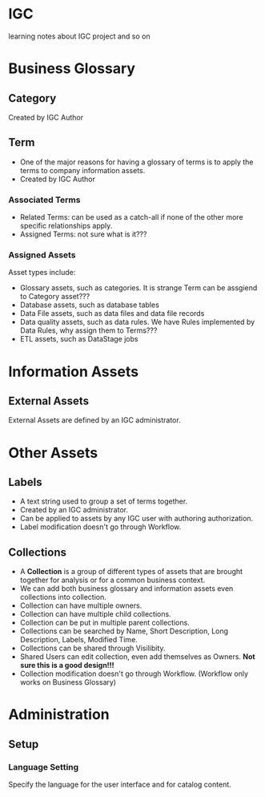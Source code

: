# IGC
learning notes about IGC project and so on

# Business Glossary

## Category
Created by IGC Author

## Term
* One of the major reasons for having a glossary of terms is to apply the terms to company information assets. 
* Created by IGC Author

### Associated Terms
* Related Terms: can be used as a catch-all if none of the other more specific relationships apply. 
* Assigned Terms: not sure what is it???  

### Assigned Assets
Asset types include:
* Glossary assets, such as categories. It is strange Term can be assgiend to Category asset???
* Database assets, such as database tables
* Data File assets, such as data files and data file records
* Data quality assets, such as data rules. We have Rules implemented by Data Rules, why assign them to Terms???
* ETL assets, such as DataStage jobs  

# Information Assets

## External Assets
External Assets are defined by an IGC administrator. 

# Other Assets
## Labels
* A text string used to group a set of terms together. 
* Created by an IGC administrator. 
* Can be applied to assets by any IGC user with authoring authorization. 
* Label modification doesn't go through Workflow. 

## Collections
* A **Collection** is a group of different types of assets that are brought together for analysis or for a common business context. 
* We can add both business glossary and information assets even collections into collection. 
* Collection can have multiple owners. 
* Collection can have multiple child collections. 
* Collection can be put in multiple parent collections. 
* Collections can be searched by Name, Short Description, Long Description, Labels, Modified Time. 
* Collections can be shared through Visilibity. 
* Shared Users can edit collection, even add themselves as Owners. **Not sure this is a good design!!!**
* Collection modification doesn't go through Workflow. (Workflow only works on Business Glossary)

# Administration
## Setup
### Language Setting
Specify the language for the user interface and for catalog content. 
